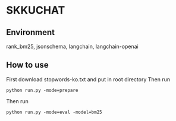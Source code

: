 # SKKUCHAT

## Environment
rank_bm25, jsonschema, langchain, langchain-openai

## How to use
First download stopwords-ko.txt and put in root directory
Then run 
```
python run.py -mode=prepare
```
Then run
```
python run.py -mode=eval -model=bm25
```